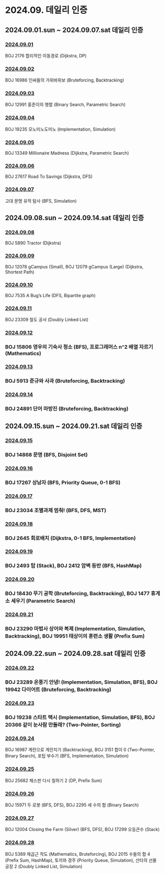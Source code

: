 # 2024.09. 데일리 인증

## 2024.09.01.sun ~ 2024.09.07.sat 데일리 인증

### [2024.09.01](https://github.com/jwelyl/daily_certification/blob/main/2024/09/01/24_09_01_daily_certification.md)
BOJ 2176 합리적인 이동경로 (Dijkstra, DP)

### [2024.09.02](https://github.com/jwelyl/daily_certification/blob/main/2024/09/02/24_09_02_daily_certification.md)
BOJ 16986 인싸들의 가위바위보 (Bruteforcing, Backtracking)

### [2024.09.03](https://github.com/jwelyl/daily_certification/blob/main/2024/09/03/24_09_03_daily_certification.md)
BOJ 12991 홍준이의 행렬 (Binary Search, Parametric Search)

### [2024.09.04](https://github.com/jwelyl/daily_certification/blob/main/2024/09/04/24_09_04_daily_certification.md)
BOJ 19235 모노미노도미노 (Implementation, Simulation)

### [2024.09.05](https://github.com/jwelyl/daily_certification/blob/main/2024/09/05/24_09_05_daily_certification.md)
BOJ 13349 Millionaire Madness (Dijkstra, Parametric Search)

### [2024.09.06](https://github.com/jwelyl/daily_certification/blob/main/2024/09/06/24_09_06_daily_certification.md)
BOJ 27617 Road To Savings (Dijkstra, DFS)

### [2024.09.07](https://github.com/jwelyl/daily_certification/blob/main/2024/09/07/24_09_07_daily_certification.md)
고대 문명 유적 탐사 (BFS, Simulation)

## 2024.09.08.sun ~ 2024.09.14.sat 데일리 인증

### [2024.09.08](https://github.com/jwelyl/daily_certification/blob/main/2024/09/08/24_09_08_daily_certification.md)
BOJ 5890 Tractor (Dijkstra)

### [2024.09.09](https://github.com/jwelyl/daily_certification/blob/main/2024/09/09/24_09_09_daily_certification.md)
BOJ 12078 gCampus (Small), BOJ 12079 gCampus (Large) (Dijkstra, Shortest Path)

### [2024.09.10](https://github.com/jwelyl/daily_certification/blob/main/2024/09/10/24_09_10_daily_certification.md)
BOJ 7535 A Bug’s Life (DFS, Bipartite graph)

### [2024.09.11](https://github.com/jwelyl/daily_certification/blob/main/2024/09/11/24_09_11_daily_certification.md)
BOJ 23309 철도 공사 (Doubly Linked List)

### [2024.09.12](https://github.com/jwelyl/daily_certification/blob/main/2024/09/12/24_09_12_daily_certification.md)
### BOJ 15806 영우의 기숙사 청소 (BFS), 프로그래머스 n^2 배열 자르기 (Mathematics)

### [2024.09.13](https://github.com/jwelyl/daily_certification/blob/main/2024/09/13/24_09_13_daily_certification.md)
### BOJ 5913 준규와 사과 (Bruteforcing, Backtracking)

### [2024.09.14](https://github.com/jwelyl/daily_certification/blob/main/2024/09/14/24_09_14_daily_certification.md)
### BOJ 24891 단어 마방진 (Bruteforcing, Backtracking)

## 2024.09.15.sun ~ 2024.09.21.sat 데일리 인증

### [2024.09.15](https://github.com/jwelyl/daily_certification/blob/main/2024/09/15/24_09_15_daily_certification.md)
### BOJ 14868 문명 (BFS, Disjoint Set)

### [2024.09.16](https://github.com/jwelyl/daily_certification/blob/main/2024/09/16/24_09_16_daily_certification.md)
### BOJ 17267 상남자 (BFS, Priority Queue, 0-1 BFS)

### [2024.09.17](https://github.com/jwelyl/daily_certification/blob/main/2024/09/17/24_09_17_daily_certification.md)
### BOJ 23034 조별과제 멈춰! (BFS, DFS, MST)

### [2024.09.18](https://github.com/jwelyl/daily_certification/blob/main/2024/09/18/24_09_18_daily_certification.md)
### BOJ 2645 회로배치 (Dijkstra, 0-1 BFS, Implementation)

### [2024.09.19](https://github.com/jwelyl/daily_certification/blob/main/2024/09/19/24_09_19_daily_certification.md)
### BOJ 2493 탑 (Stack), BOJ 2412 암벽 등반 (BFS, HashMap)

### [2024.09.20](https://github.com/jwelyl/daily_certification/blob/main/2024/09/20/24_09_20_daily_certification.md)
### BOJ 18430 무기 공학 (Bruteforcing, Backtracking), BOJ 1477 휴게소 세우기 (Parametric Search)

### [2024.09.21](https://github.com/jwelyl/daily_certification/blob/main/2024/09/21/24_09_21_daily_certification.md)
### BOJ 23290 마법사 상어와 복제 (Implementation, Simulation, Backtracking), BOJ 19951 태상이의 훈련소 생활 (Prefix Sum)

## 2024.09.22.sun ~ 2024.09.28.sat 데일리 인증
### [2024.09.22](https://github.com/jwelyl/daily_certification/blob/main/2024/09/22/24_09_22_daily_certification.md)
### BOJ 23289 온풍기 안녕! (Implementation, Simulation, BFS), BOJ 19942 다이어트 (Bruteforcing, Backtracking)

### [2024.09.23](https://github.com/jwelyl/daily_certification/blob/main/2024/09/23/24_09_23_daily_certification.md)
### BOJ 19238 스타트 택시 (Implementation, Simulation, BFS), BOJ 20366 같이 눈사람 만들래? (Two-Pointer, Sorting)

### [2024.09.24](https://github.com/jwelyl/daily_certification/blob/main/2024/09/24/24_09_24_daily_certification.md)
BOJ 16987 계란으로 계란치기 (Backtracking), BOJ 3151 합이 0 (Two-Pointer, Binary Search), 포탑 부수기 (BFS, Implementation, Simulation)

### [2024.09.25](https://github.com/jwelyl/daily_certification/blob/main/2024/09/25/24_09_25_daily_certification.md)
BOJ 25682 체스판 다시 칠하기 2 (DP, Prefix Sum)

### [2024.09.26](https://github.com/jwelyl/daily_certification/blob/main/2024/09/26/24_09_26_daily_certification.md)
BOJ 15971 두 로봇 (BFS, DFS), BOJ 2295 세 수의 합 (Binary Search)

### [2024.09.27](https://github.com/jwelyl/daily_certification/blob/main/2024/09/27/24_09_27_daily_certification.md)
BOJ 12004 Closing the Farm (Silver) (BFS, DFS), BOJ 17299 오등큰수 (Stack)

### [2024.09.28](https://github.com/jwelyl/daily_certification/blob/main/2024/09/28/24_09_28_daily_certification.md)
BOJ 5389 제곱근 작도 (Mathematics, Bruteforcing), BOJ 2015 수들의 합 4 (Prefix Sum, HashMap), 토끼와 경주 (Priority Queue, Simulation), 산타의 선물 공장 2 (Doubly Linked List, Simulation) 